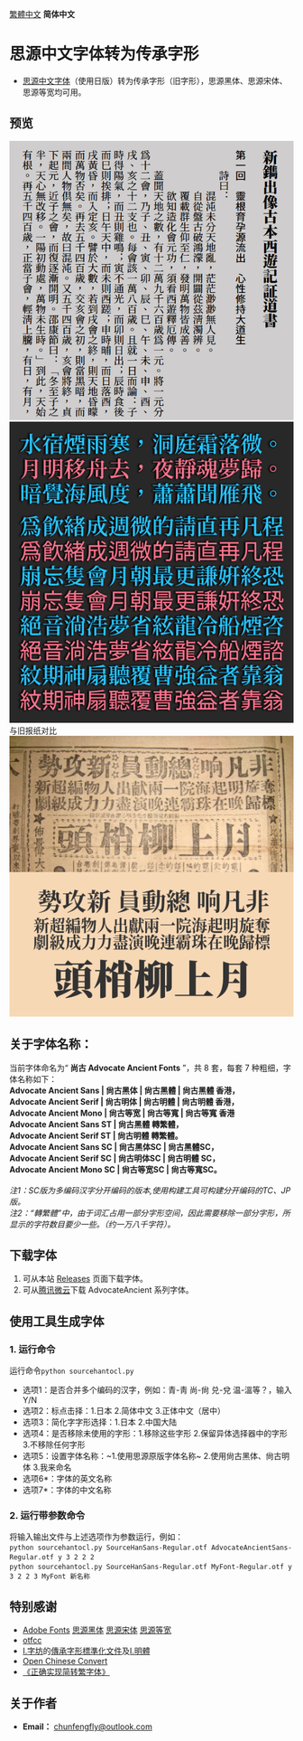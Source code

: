 [繁體中文](https://github.com/GuiWonder/SourceHanToClassic#思源中文字体转为传承字形) **简体中文**
# 思源中文字体转为传承字形
* [思源中文字体](https://github.com/adobe-fonts)（使用日版）转为传承字形（旧字形），思源黑体、思源宋体、思源等宽均可用。
## 预览
![image](./pic/aa0001.png)  
![image](./pic/Pic003.jpg)  
与旧报纸对比<br />
![image](./pic/Pic002.png)  
## 关于字体名称：

当前字体命名为“ **尚古 Advocate Ancient Fonts** ”，共 8 套，每套 7 种粗细，字体名称如下：<br />
**Advocate Ancient Sans | 尙古黑体 | 尙古黑體 | 尙古黑體 香港，<br />
Advocate Ancient Serif | 尙古明体 | 尙古明體 | 尙古明體 香港，<br />
Advocate Ancient Mono | 尙古等宽 | 尙古等寬 | 尙古等寬 香港<br />
Advocate Ancient Sans ST | 尙古黑體 轉繁體，<br />
Advocate Ancient Serif ST | 尙古明體 轉繁體。<br />
Advocate Ancient Sans SC | 尙古黑体SC | 尙古黑體SC，<br />
Advocate Ancient Serif SC | 尙古明体SC | 尙古明體 SC，<br />
Advocate Ancient Mono SC | 尙古等宽SC | 尙古等寬SC。<br /><br />**
*注1：SC版为多编码汉字分开编码的版本,使用构建工具可构建分开编码的TC、JP版。*<br />
*注2：“轉繁體”中，由于词汇占用一部分字形空间，因此需要移除一部分字形，所显示的字符数目要少一些。（约一万八千字符）。*

## 下载字体
1. 可从本站 [Releases](https://github.com/GuiWonder/SourceHanToClassic/releases) 页面下载字体。
2. 可从[腾讯微云](https://share.weiyun.com/VEoOc5xK)下载 AdvocateAncient 系列字体。

## 使用工具生成字体
### 1. 运行命令
运行命令`python sourcehantocl.py`
* 选项1：是否合并多个编码的汉字，例如：青-靑 尚-尙 兑-兌 温-溫等？，输入Y/N
* 选项2：标点击择：1.日本 2.简体中文 3.正体中文（居中）
* 选项3：简化字字形选择：1.日本 2.中国大陆
* 选项4：是否移除未使用的字形：1.移除这些字形 2.保留异体选择器中的字形 3.不移除任何字形
* 选项5：设置字体名称：~1.使用思源原版字体名称~ 2.使用尙古黑体、尙古明体 3.我来命名
* 选项6*：字体的英文名称
* 选项7*：字体的中文名称
### 2. 运行带参数命令
将输入输出文件与上述选项作为参数运行，例如：<br /> 
`python sourcehantocl.py SourceHanSans-Regular.otf AdvocateAncientSans-Regular.otf y 3 2 2 2`<br />
`python sourcehantocl.py SourceHanSans-Regular.otf MyFont-Regular.otf y 3 2 2 3 MyFont 新名称`

## 特别感谢
* [Adobe Fonts](https://github.com/adobe-fonts) [思源黑体](https://github.com/adobe-fonts/source-han-sans) [思源宋体](https://github.com/adobe-fonts/source-han-serif) [思源等宽](https://github.com/adobe-fonts/source-han-mono)
* [otfcc](https://github.com/caryll/otfcc)
* [I.字坊](https://github.com/ichitenfont)的[傳承字形標準化文件](https://github.com/ichitenfont/inheritedglyphs)及[I.明體](https://github.com/ichitenfont/I.Ming)
* [Open Chinese Convert](https://github.com/BYVoid/OpenCC) 
* [《正确实现简转繁字体》](https://ayaka.shn.hk/s2tfont/)

## 关于作者
- **Email：** chunfengfly@outlook.com
